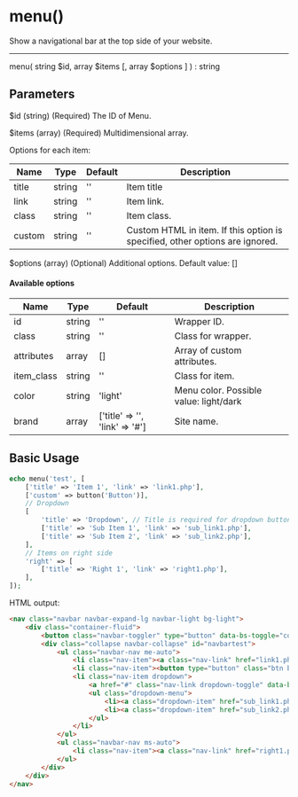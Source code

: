 # menu()

Show a navigational bar at the top side of your website.

---

menu( string $id, array $items [, array $options ] ) : string

## Parameters

$id (string) (Required) The ID of Menu.

$items (array) (Required) Multidimensional array.

Options for each item:

| Name   | Type   | Default | Description                                                                  |
|--------|--------|---------|------------------------------------------------------------------------------|
| title  | string | ''      | Item title                                                                   |
| link   | string | ''      | Item link.                                                                   |
| class  | string | ''      | Item class.                                                                  |
| custom | string | ''      | Custom HTML in item. If this option is specified, other options are ignored. |

$options (array) (Optional) Additional options. Default value: []

#### Available options

| Name       | Type   | Default                        | Description                            |
|------------|--------|--------------------------------|----------------------------------------|
| id         | string | ''                             | Wrapper ID.                            |
| class      | string | ''                             | Class for wrapper.                     |
| attributes | array  | []                             | Array of custom attributes.            |
| item_class | string | ''                             | Class for item.                        |
| color      | string | 'light'                        | Menu color. Possible value: light/dark |
| brand      | array  | ['title' => '', 'link' => '#'] | Site name.                             |

## Basic Usage

```php
echo menu('test', [
    ['title' => 'Item 1', 'link' => 'link1.php'],
    ['custom' => button('Button')],
    // Dropdown
    [
        'title' => 'Dropdown', // Title is required for dropdown button
        ['title' => 'Sub Item 1', 'link' => 'sub_link1.php'],
        ['title' => 'Sub Item 2', 'link' => 'sub_link2.php'],
    ],
    // Items on right side
    'right' => [
        ['title' => 'Right 1', 'link' => 'right1.php'],
    ],
]);
```

HTML output:

```html
<nav class="navbar navbar-expand-lg navbar-light bg-light">
    <div class="container-fluid">
        <button class="navbar-toggler" type="button" data-bs-toggle="collapse" data-bs-target="#navbartest"> <span class="navbar-toggler-icon"></span> </button>
        <div class="collapse navbar-collapse" id="navbartest">
            <ul class="navbar-nav me-auto">
                <li class="nav-item"><a class="nav-link" href="link1.php">Item 1</a></li>
                <li class="nav-item"><button type="button" class="btn btn-secondary">Button</button></li>
                <li class="nav-item dropdown">
                    <a href="#" class="nav-link dropdown-toggle" data-bs-toggle="dropdown">Dropdown</a> 
                    <ul class="dropdown-menu">
                        <li><a class="dropdown-item" href="sub_link1.php">Sub Item 1</a></li>
                        <li><a class="dropdown-item" href="sub_link2.php">Sub Item 2</a></li>
                    </ul>
                </li>
            </ul>
            <ul class="navbar-nav ms-auto">
                <li class="nav-item"><a class="nav-link" href="right1.php">Right 1</a></li>
            </ul>
        </div>
    </div>
</nav>
```
